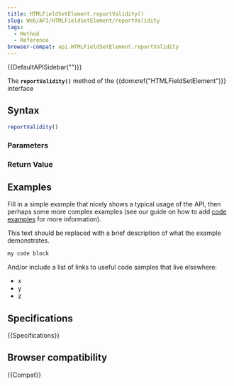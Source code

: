```yaml
---
title: HTMLFieldSetElement.reportValidity()
slug: Web/API/HTMLFieldSetElement/reportValidity
tags:
  - Method
  - Reference
browser-compat: api.HTMLFieldSetElement.reportValidity
---
```

{{DefaultAPISidebar("")}}

The **`reportValidity()`** method of the {{domxref("HTMLFieldSetElement")}} interface 

## Syntax

```js
reportValidity()
```

### Parameters



### Return Value



## Examples

Fill in a simple example that nicely shows a typical usage of the API, then perhaps some more complex examples (see our guide on how to add [code examples](/en-US/docs/MDN/Contribute/Structures/Code_examples) for more information).

This text should be replaced with a brief description of what the example demonstrates.

```js
my code block
```

And/or include a list of links to useful code samples that live elsewhere:

*   x
*   y
*   z

## Specifications

{{Specifications}}

## Browser compatibility

{{Compat}}

